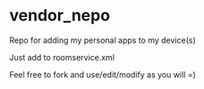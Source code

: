 # vendor_nepo
Repo for adding my personal apps to my device(s)

Just add to roomservice.xml

<project name="neporood/vendor_nepo" path="vendor/nepo" remote="github" revision="master" />


Feel free to fork and use/edit/modify as you will =)
